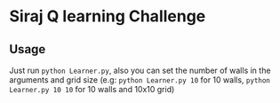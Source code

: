 # Siraj Q learning Challenge

## Usage

Just run `python Learner.py`, also you can set the number of walls in the arguments and grid size (e.g: `python Learner.py 10` for 10 walls, `python Learner.py 10 10` for 10 walls and 10x10 grid)
